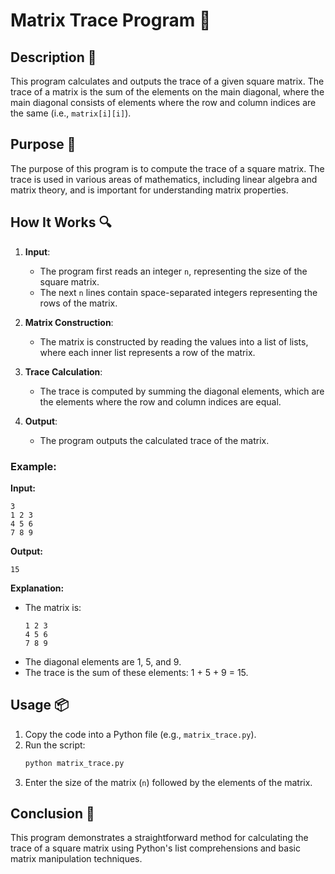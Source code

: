 # Matrix Trace Program 📝

## Description 📝

This program calculates and outputs the trace of a given square matrix.
The trace of a matrix is the sum of the elements on the main diagonal, where the main diagonal consists of elements where the row and column indices are the same (i.e., `matrix[i][i]`).

## Purpose 🎯

The purpose of this program is to compute the trace of a square matrix.
The trace is used in various areas of mathematics, including linear algebra and matrix theory, and is important for understanding matrix properties.

## How It Works 🔍

1. **Input**:
    - The program first reads an integer `n`, representing the size of the square matrix.
    - The next `n` lines contain space-separated integers representing the rows of the matrix.
2. **Matrix Construction**:
    - The matrix is constructed by reading the values into a list of lists, where each inner list represents a row of the matrix.
3. **Trace Calculation**:

    - The trace is computed by summing the diagonal elements, which are the elements where the row and column indices are equal.

4. **Output**:
    - The program outputs the calculated trace of the matrix.

### Example:

**Input:**

```plaintext
3
1 2 3
4 5 6
7 8 9
```

**Output:**

```plaintext
15
```

**Explanation:**

-   The matrix is:
    ```
    1 2 3
    4 5 6
    7 8 9
    ```
-   The diagonal elements are 1, 5, and 9.
-   The trace is the sum of these elements: 1 + 5 + 9 = 15.

## Usage 📦

1. Copy the code into a Python file (e.g., `matrix_trace.py`).
2. Run the script:
    ```bash
    python matrix_trace.py
    ```
3. Enter the size of the matrix (`n`) followed by the elements of the matrix.

## Conclusion 🚀

This program demonstrates a straightforward method for calculating the trace of a square matrix using Python's list comprehensions and basic matrix manipulation techniques.
